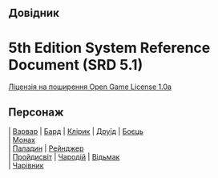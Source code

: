 ## Довідник 
# 5th Edition System Reference Document (SRD 5.1)
 [Ліцензія на поширення Open Game License  1.0a ](./license.md) 


## Персонаж

| [Варвар](./character/classes/barbarian.md)
| [Бард](./character/classes/bard.md) 
| [Клірик](./character/classes/cleric.md)
| [Друїд](./character/classes/druid.md)
| [Боєць](./character/classes/fighter.md)  
| [Монах](./character/classes/monk.md)  
| [Паладин](./character/classes/paladin.md) 
| [Рейнджер](./character/classes/ranger.md)  
| [Пройдисвіт](./character/classes/rogue.md) 
| [Чародій](./character/classes/sorcerer.md) 
| [Відьмак](./character/classes/warlock.md)  
| [Чарівник](./character/classes/wizard.md)  
